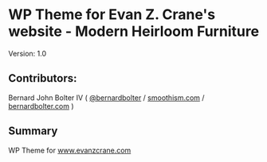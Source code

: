 # WP Theme for Evan Z. Crane's website - Modern Heirloom Furniture

Version: 1.0

## Contributors:

Bernard John Bolter IV ( [@bernardbolter](http://twitter.com/bernardbolter) / [smoothism.com](http://www.smoothism.com) / [bernardbolter.com](http://www.bernardbolter.com) )

## Summary

WP Theme for www.evanzcrane.com
